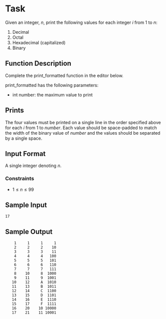 # Task

Given an integer, $n$, print the following values for each integer $i$ from $1$ to $n$:

1. Decimal
2. Octal
3. Hexadecimal (capitalized)
4. Binary

## Function Description

Complete the print_formatted function in the editor below.

print_formatted has the following parameters:

- int number: the maximum value to print

## Prints

The four values must be printed on a single line in the order specified above for each $i$ from $1$ to $number$. Each value should be space-padded to match the width of the binary value of $number$ and the values should be separated by a single space.

## Input Format

A single integer denoting $n$.

### Constraints

- $1 \le n \le 99$

## Sample Input

```
17
```

## Sample Output

```
    1     1     1     1
    2     2     2    10
    3     3     3    11
    4     4     4   100
    5     5     5   101
    6     6     6   110
    7     7     7   111
    8    10     8  1000
    9    11     9  1001
   10    12     A  1010
   11    13     B  1011
   12    14     C  1100
   13    15     D  1101
   14    16     E  1110
   15    17     F  1111
   16    20    10 10000
   17    21    11 10001
```
